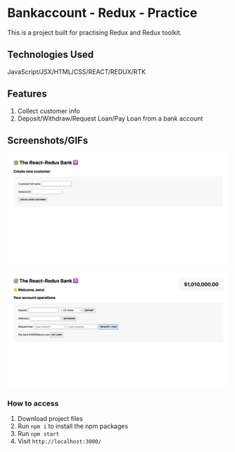 # Bankaccount - Redux - Practice

This is a project built for practising Redux and Redux toolkit.

## Technologies Used
JavaScript/JSX/HTML/CSS/REACT/REDUX/RTK

## Features

1. Collect customer info
2. Deposit/Withdraw/Request Loan/Pay Loan from a bank account

## Screenshots/GIFs
![Alt text](<Screenshot 2023-11-10 at 7.05.08 pm.png>)

![Alt text](<Screenshot 2023-11-10 at 7.05.46 pm.png>)

### How to access

1. Download project files
2. Run `npm i` to install the npm packages
3. Run `npm start`
4. Visit `http://localhost:3000/`
